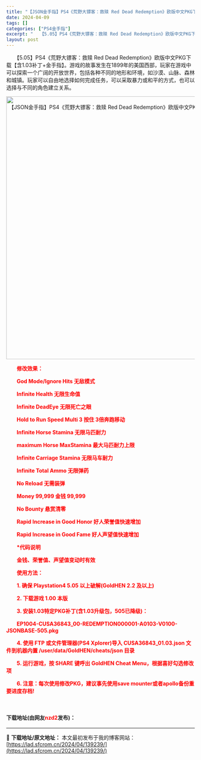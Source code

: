 ```yaml
---
title: "【JSON金手指】PS4《荒野大镖客：救赎 Red Dead Redemption》欧版中文PKG下载【含1.03补丁+金手指】"
date: 2024-04-09
tags: []
categories: ["PS4金手指"]
excerpt: "　　【5.05】PS4《荒野大镖客：救赎 Red Dead Redemption》欧版中文PKG下载【含1.03补丁+金手指】。游戏的故事发生在1899年的美国西部，玩家在游戏中可以探索一个广阔的开放世界，包括各种不同的地形和环境，如沙漠、山脉、森林和城镇。玩家可以自由地选择如何完成任务，可以采取暴&hellip;"
layout: post
---
```


 <p>　　【5.05】PS4《荒野大镖客：救赎 Red Dead Redemption》欧版中文PKG下载【含1.03补丁+金手指】。游戏的故事发生在1899年的美国西部，玩家在游戏中可以探索一个广阔的开放世界，包括各种不同的地形和环境，如沙漠、山脉、森林和城镇。玩家可以自由地选择如何完成任务，可以采取暴力或和平的方式，也可以选择与不同的角色建立关系。</p> <div> <p align="center"><img align="" border="0" src="https://lad.sfcrom.cn/wp-content/uploads/2024/04/20240409_6614eb6b9c16c.webp" width="700" alt="【JSON金手指】PS4《荒野大镖客：救赎 Red Dead Redemption》欧版中文PKG下载【含1.03补丁+金手指】" /></p></div> <p>　　<span style="color:#FF0000;"><strong>修改效果：</strong></span></p> <p><span style="color:#FF0000;"><strong>　　God Mode/Ignore Hits 无敌模式</strong></span></p> <p><span style="color:#FF0000;"><strong>　　Infinite Health 无限生命值</strong></span></p> <p><span style="color:#FF0000;"><strong>　　Infinite DeadEye 无限死亡之眼</strong></span></p> <p><span style="color:#FF0000;"><strong>　　Hold to Run Speed Multi 3 按住 3倍奔跑移动</strong></span></p> <p><span style="color:#FF0000;"><strong>　　Infinite Horse Stamina 无限马匹耐力</strong></span></p> <p><span style="color:#FF0000;"><strong>　　maximum Horse MaxStamina 最大马匹耐力上限</strong></span></p> <p><span style="color:#FF0000;"><strong>　　Infinite Carriage Stamina 无限马车耐力</strong></span></p> <p><span style="color:#FF0000;"><strong>　　Infinite Total Ammo 无限弹药</strong></span></p> <p><span style="color:#FF0000;"><strong>　　No Reload 无需装弹</strong></span></p> <p><span style="color:#FF0000;"><strong>　　Money 99,999 金钱 99,999</strong></span></p> <p><span style="color:#FF0000;"><strong>　　No Bounty 悬赏清零</strong></span></p> <p><span style="color:#FF0000;"><strong>　　Rapid Increase in Good Honor 好人荣誉值快速增加</strong></span></p> <p><span style="color:#FF0000;"><strong>　　Rapid Increase in Good Fame 好人声望值快速增加</strong></span></p> <p><span style="color:#FF0000;"><strong>　　*代码说明</strong></span></p> <p><span style="color:#FF0000;"><strong>　　金钱、荣誉值、声望值变动时有效</strong></span></p> <p><span style="color:#FF0000;"><strong>　　使用方法：</strong></span></p> <p><span style="color:#FF0000;"><strong>　　1. 确保 Playstation4 5.05 以上破解(GoldHEN 2.2 及以上)</strong></span></p> <p><span style="color:#FF0000;"><strong>　　2. 下载游戏 1.00 本版</strong></span></p> <p><span style="color:#FF0000;"><strong>　　3. 安装1.03特定PKG补丁(含1.03升级包，505已降级)：</strong></span></p> <p><span style="color:#FF0000;"><strong>　　EP1004-CUSA36843_00-REDEMPTION000001-A0103-V0100-JSONBASE-505.pkg</strong></span></p> <p><span style="color:#FF0000;"><strong>　　4. 使用 FTP 或文件管理器(PS4 Xplorer)导入 CUSA36843_01.03.json 文件到机器内置 /user/data/GoldHEN/cheats/json 目录</strong></span></p> <p><span style="color:#FF0000;"><strong>　　5. 运行游戏，按 SHARE 键呼出 GoldHEN Cheat Menu，根据喜好勾选修改项</strong></span></p> <p><span style="color:#FF0000;"><strong>　　6. 注意：每次使用修改PKG，建议事先使用save mounter或者apollo备份重要进度存档!</strong></span></p> <p>&nbsp;</p> <p><h4>下载地址(由网友<font color="red">nzd2</font>发布)：</h4></p> 

---
📖 **下载地址/原文地址：** 本文最初发布于我的博客网站：[https://lad.sfcrom.cn/2024/04/139239/](https://lad.sfcrom.cn/2024/04/139239/)
